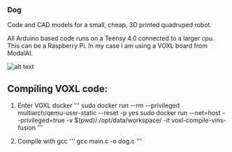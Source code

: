 ### Dog

Code and CAD models for a small, cheap, 3D printed quadruped robot.

All Arduino based code runs on a Teensy 4.0 connected to a larger cpu. This can be a Raspberry Pi. In my case I am using a VOXL board from ModalAI.

![alt text](https://github.com/sschoedel/dog/blob/Images/Three_Point_Blue.JPG)




## Compiling VOXL code:

1. Enter VOXL docker
'''
sudo docker run --rm --privileged multiarch/qemu-user-static --reset -p yes
sudo docker run --net=host --privileged=true -v $(pwd)/:/opt/data/workspace/ -it voxl-compile-vins-fusion
'''

2. Compile with gcc
'''
gcc main.c -o dog.c
'''
